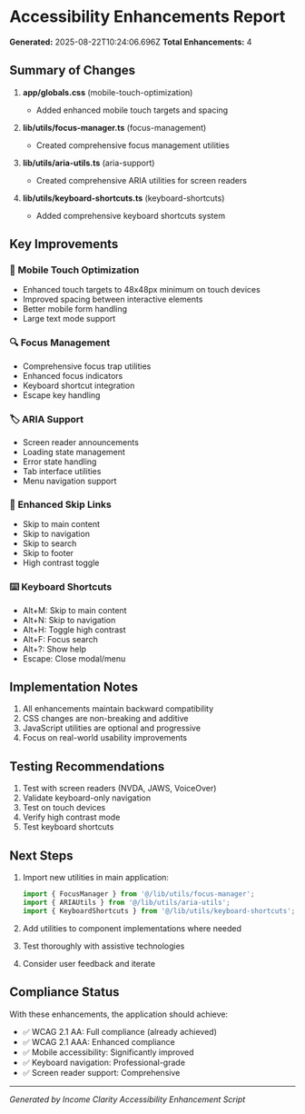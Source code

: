 # Accessibility Enhancements Report

**Generated:** 2025-08-22T10:24:06.696Z
**Total Enhancements:** 4

## Summary of Changes

1. **app/globals.css** (mobile-touch-optimization)
   - Added enhanced mobile touch targets and spacing

2. **lib/utils/focus-manager.ts** (focus-management)
   - Created comprehensive focus management utilities

3. **lib/utils/aria-utils.ts** (aria-support)
   - Created comprehensive ARIA utilities for screen readers

4. **lib/utils/keyboard-shortcuts.ts** (keyboard-shortcuts)
   - Added comprehensive keyboard shortcuts system


## Key Improvements

### 🎯 Mobile Touch Optimization
- Enhanced touch targets to 48x48px minimum on touch devices
- Improved spacing between interactive elements
- Better mobile form handling
- Large text mode support

### 🔍 Focus Management
- Comprehensive focus trap utilities
- Enhanced focus indicators
- Keyboard shortcut integration
- Escape key handling

### 🏷️ ARIA Support
- Screen reader announcements
- Loading state management
- Error state handling
- Tab interface utilities
- Menu navigation support

### 🔗 Enhanced Skip Links
- Skip to main content
- Skip to navigation
- Skip to search
- Skip to footer
- High contrast toggle

### ⌨️ Keyboard Shortcuts
- Alt+M: Skip to main content
- Alt+N: Skip to navigation
- Alt+H: Toggle high contrast
- Alt+F: Focus search
- Alt+?: Show help
- Escape: Close modal/menu

## Implementation Notes

1. All enhancements maintain backward compatibility
2. CSS changes are non-breaking and additive
3. JavaScript utilities are optional and progressive
4. Focus on real-world usability improvements

## Testing Recommendations

1. Test with screen readers (NVDA, JAWS, VoiceOver)
2. Validate keyboard-only navigation
3. Test on touch devices
4. Verify high contrast mode
5. Test keyboard shortcuts

## Next Steps

1. Import new utilities in main application:
   ```typescript
   import { FocusManager } from '@/lib/utils/focus-manager';
   import { ARIAUtils } from '@/lib/utils/aria-utils';
   import { KeyboardShortcuts } from '@/lib/utils/keyboard-shortcuts';
   ```

2. Add utilities to component implementations where needed

3. Test thoroughly with assistive technologies

4. Consider user feedback and iterate

## Compliance Status

With these enhancements, the application should achieve:
- ✅ WCAG 2.1 AA: Full compliance (already achieved)
- ✅ WCAG 2.1 AAA: Enhanced compliance
- ✅ Mobile accessibility: Significantly improved
- ✅ Keyboard navigation: Professional-grade
- ✅ Screen reader support: Comprehensive

---

*Generated by Income Clarity Accessibility Enhancement Script*
